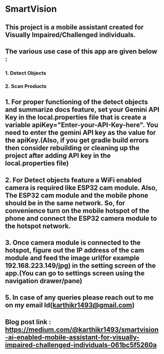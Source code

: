 # SmartVision
## This project is a mobile assistant created for Visually Impaired/Challenged individuals.
## The various use case of this app are given below :
### 1. Detect Objects   
### 2. Scan Products

## 1. For proper functioning of the detect objects and summarize docs feature, set your Gemini API Key in the local.properties file that is create a variable apiKey="Enter-your-API-Key-here". You need to enter the gemini API key as the value for the apiKey.(Also, if you get gradle build errors then consider rebuilding or cleaning up the project after adding API key in the local.properties file)
## 2. For Detect objects feature a WiFi enabled camera is required like ESP32 cam module. Also, The ESP32 cam module and the mobile phone should be in the same network. So, for convenience turn on the mobile hotspot of the phone and connect the ESP32 camera module to the hotspot network.
## 3. Once camera module is connected to the hotspot, figure out the IP address of the cam module and feed the image url(for example 192.168.223.149/jpg) in the setting screen of the app.(You can go to settings screen using the navigation drawer/pane)
## 5. In case of any queries please reach out to me on my email Id(karthikr1493@gmail.com)

## Blog post link :  https://medium.com/@karthikr1493/smartvision-ai-enabled-mobile-assistant-for-visually-impaired-challenged-individuals-061bc5f5260a


